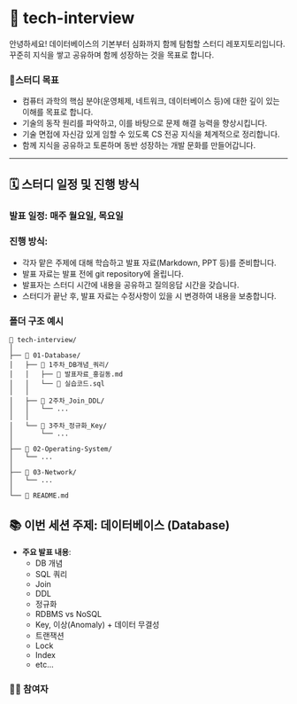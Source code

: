 # 🐘 tech-interview
안녕하세요! 데이터베이스의 기본부터 심화까지 함께 탐험할 스터디 레포지토리입니다. 꾸준히 지식을 쌓고 공유하며 함께 성장하는 것을 목표로 합니다.

### 🎯스터디 목표
* 컴퓨터 과학의 핵심 분야(운영체제, 네트워크, 데이터베이스 등)에 대한 깊이 있는 이해를 목표로 합니다.
* 기술의 동작 원리를 파악하고, 이를 바탕으로 문제 해결 능력을 향상시킵니다.
* 기술 면접에 자신감 있게 임할 수 있도록 CS 전공 지식을 체계적으로 정리합니다.
* 함께 지식을 공유하고 토론하며 동반 성장하는 개발 문화를 만들어갑니다.

---

## 🗓️ 스터디 일정 및 진행 방식
### **발표 일정**: 매주 **월요일**, **목요일**
### 진행 방식:
- 각자 맡은 주제에 대해 학습하고 발표 자료(Markdown, PPT 등)를 준비합니다.
- 발표 자료는 발표 전에 git repository에 올립니다.
- 발표자는 스터디 시간에 내용을 공유하고 질의응답 시간을 갖습니다.
- 스터디가 끝난 후, 발표 자료는 수정사항이 있을 시 변경하여 내용을 보충합니다.
### 폴더 구조 예시
```
📁 tech-interview/
│
├── 📁 01-Database/
│   ├── 📁 1주차_DB개념_쿼리/
│   │   ├── 📄 발표자료_홍길동.md
│   │   └── 📄 실습코드.sql
│   │
│   ├── 📁 2주차_Join_DDL/
│   │   └── ...
│   │
│   └── 📁 3주차_정규화_Key/
│       └── ...
│
├── 📁 02-Operating-System/
│   └── ...
│
├── 📁 03-Network/
│   └── ...
│
└── 📄 README.md
```

## 📚 이번 세션 주제: 데이터베이스 (Database)
* **주요 발표 내용**:
    * DB 개념
    * SQL 쿼리
    * Join
    * DDL
    * 정규화
    * RDBMS vs NoSQL
    * Key, 이상(Anomaly) + 데이터 무결성
    * 트랜잭션
    * Lock
    * Index
    * etc...

### 🧑‍💻 참여자
